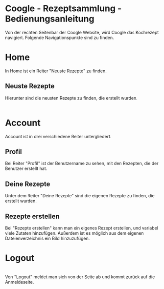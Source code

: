 # Coogle - Rezeptsammlung - Bedienungsanleitung

Von der rechten Seitenbar der Coogle Website, wird Coogle das Kochrezept navigiert. 
Folgende Navigationspunkte sind zu finden.

<h1>Home</h1>
In Home ist ein Reiter "Neuste Rezepte" zu finden.
<br>
<h2>Neuste Rezepte</h2>
Hierunter sind die neusten Rezepte zu finden, die erstellt wurden.
<br>
<br>

<h1>Account</h1>
Account ist in drei verschiedene Reiter untergliedert. 
<br>
<h2>Profil</h2> 
Bei Reiter "Profil" ist der Benutzername zu sehen, mit den Rezepten, die der Benutzer erstellt hat.
<br>
<h2>Deine Rezepte</h2>
Unter dem Reiter "Deine Rezepte" sind die eigenen Rezepte zu finden, die erstellt wurden.
<br>
<h2>Rezepte erstellen</h2>
Bei "Rezepte erstellen" kann man ein eigenes Rezept erstellen, und variabel viele Zutaten hinzufügen. Außerdem ist es möglich aus dem eigenen Dateienverzeichnis ein Bild hinzuzufügen.
<br>

<h1>Logout</h1>
<br>
Von "Logout" meldet man sich von der Seite ab und kommt zurück auf die Anmeldeseite.

